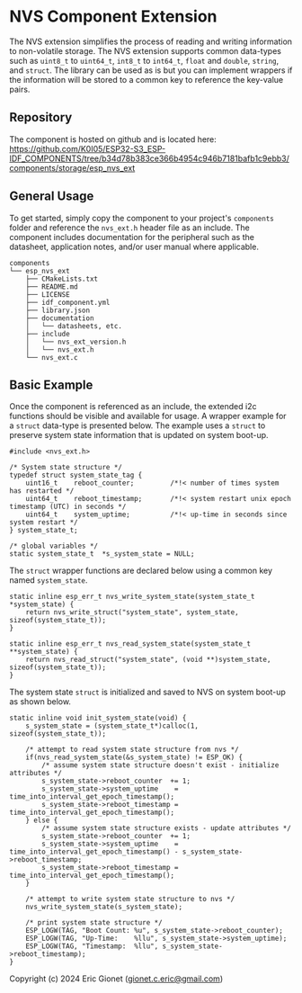 # NVS Component Extension
The NVS extension simplifies the process of reading and writing information to non-volatile storage.  The NVS extension supports common data-types such as `uint8_t` to `uint64_t`, `int8_t` to `int64_t`, `float` and `double`, `string`, and `struct`.  The library can be used as is but you can implement wrappers if the information will be stored to a common key to reference the key-value pairs.

## Repository
The component is hosted on github and is located here: https://github.com/K0I05/ESP32-S3_ESP-IDF_COMPONENTS/tree/b34d78b383ce366b4954c946b7181bafb1c9ebb3/components/storage/esp_nvs_ext

## General Usage
To get started, simply copy the component to your project's `components` folder and reference the `nvs_ext.h` header file as an include.  The component includes documentation for the peripheral such as the datasheet, application notes, and/or user manual where applicable.

```
components
└── esp_nvs_ext
    ├── CMakeLists.txt
    ├── README.md
    ├── LICENSE
    ├── idf_component.yml
    ├── library.json
    ├── documentation
    │   └── datasheets, etc.
    ├── include
    │   └── nvs_ext_version.h
    │   └── nvs_ext.h
    └── nvs_ext.c
```

## Basic Example
Once the component is referenced as an include, the extended i2c functions should be visible and available for usage.  A wrapper example for a `struct` data-type is presented below.  The example uses a `struct` to preserve system state information that is updated on system boot-up.

```
#include <nvs_ext.h>

/* System state structure */
typedef struct system_state_tag {
    uint16_t    reboot_counter;         /*!< number of times system has restarted */
    uint64_t    reboot_timestamp;       /*!< system restart unix epoch timestamp (UTC) in seconds */
    uint64_t    system_uptime;          /*!< up-time in seconds since system restart */
} system_state_t;

/* global variables */
static system_state_t  *s_system_state = NULL;
```

The `struct` wrapper functions are declared below using a common key named `system_state`.

```
static inline esp_err_t nvs_write_system_state(system_state_t *system_state) {
    return nvs_write_struct("system_state", system_state, sizeof(system_state_t));
}

static inline esp_err_t nvs_read_system_state(system_state_t **system_state) {
    return nvs_read_struct("system_state", (void **)system_state, sizeof(system_state_t));
}
```

The system state `struct` is initialized and saved to NVS on system boot-up as shown below. 

```
static inline void init_system_state(void) {
    s_system_state = (system_state_t*)calloc(1, sizeof(system_state_t));

    /* attempt to read system state structure from nvs */
    if(nvs_read_system_state(&s_system_state) != ESP_OK) {
        /* assume system state structure doesn't exist - initialize attributes */
        s_system_state->reboot_counter  += 1;
        s_system_state->system_uptime    = time_into_interval_get_epoch_timestamp();
        s_system_state->reboot_timestamp = time_into_interval_get_epoch_timestamp();
    } else {
        /* assume system state structure exists - update attributes */
        s_system_state->reboot_counter  += 1;
        s_system_state->system_uptime    = time_into_interval_get_epoch_timestamp() - s_system_state->reboot_timestamp;
        s_system_state->reboot_timestamp = time_into_interval_get_epoch_timestamp();
    }

    /* attempt to write system state structure to nvs */
    nvs_write_system_state(s_system_state);

    /* print system state structure */
    ESP_LOGW(TAG, "Boot Count: %u", s_system_state->reboot_counter);
    ESP_LOGW(TAG, "Up-Time:    %llu", s_system_state->system_uptime);
    ESP_LOGW(TAG, "Timestamp:  %llu", s_system_state->reboot_timestamp);
}
```




Copyright (c) 2024 Eric Gionet (gionet.c.eric@gmail.com)